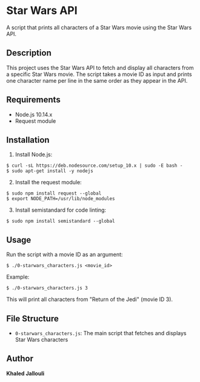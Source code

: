 # Star Wars API

A script that prints all characters of a Star Wars movie using the Star Wars API.

## Description

This project uses the Star Wars API to fetch and display all characters from a specific Star Wars movie. The script takes a movie ID as input and prints one character name per line in the same order as they appear in the API.

## Requirements

- Node.js 10.14.x
- Request module

## Installation

1. Install Node.js:
```
$ curl -sL https://deb.nodesource.com/setup_10.x | sudo -E bash -
$ sudo apt-get install -y nodejs
```

2. Install the request module:
```
$ sudo npm install request --global
$ export NODE_PATH=/usr/lib/node_modules
```

3. Install semistandard for code linting:
```
$ sudo npm install semistandard --global
```

## Usage

Run the script with a movie ID as an argument:

```
$ ./0-starwars_characters.js <movie_id>
```

Example:
```
$ ./0-starwars_characters.js 3
```

This will print all characters from "Return of the Jedi" (movie ID 3).

## File Structure

- `0-starwars_characters.js`: The main script that fetches and displays Star Wars characters

## Author

__Khaled Jallouli__
